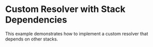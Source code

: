 # Custom Resolver with Stack Dependencies

This example demonstrates how to implement a custom resolver that depends on other stacks.
